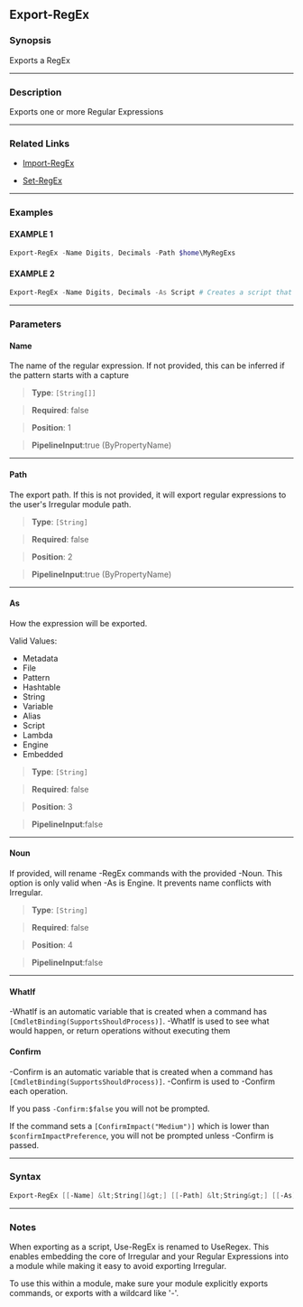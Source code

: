 
Export-RegEx
------------
### Synopsis
Exports a RegEx

---
### Description

Exports one or more Regular Expressions

---
### Related Links
* [Import-RegEx](Import-RegEx.md)



* [Set-RegEx](Set-RegEx.md)



---
### Examples
#### EXAMPLE 1
```PowerShell
Export-RegEx -Name Digits, Decimals -Path $home\MyRegExs
```

#### EXAMPLE 2
```PowerShell
Export-RegEx -Name Digits, Decimals -As Script # Creates a script that embedes the expressions and Use-RegEx
```

---
### Parameters
#### **Name**

The name of the regular expression.  If not provided, this can be inferred if the pattern starts with a capture



> **Type**: ```[String[]]```

> **Required**: false

> **Position**: 1

> **PipelineInput**:true (ByPropertyName)



---
#### **Path**

The export path.
If this is not provided, it will export regular expressions to the user's Irregular module path.



> **Type**: ```[String]```

> **Required**: false

> **Position**: 2

> **PipelineInput**:true (ByPropertyName)



---
#### **As**

How the expression will be exported.



Valid Values:

* Metadata
* File
* Pattern
* Hashtable
* String
* Variable
* Alias
* Script
* Lambda
* Engine
* Embedded



> **Type**: ```[String]```

> **Required**: false

> **Position**: 3

> **PipelineInput**:false



---
#### **Noun**

If provided, will rename -RegEx commands with the provided -Noun.
This option is only valid when -As is Engine.
It prevents name conflicts with Irregular.



> **Type**: ```[String]```

> **Required**: false

> **Position**: 4

> **PipelineInput**:false



---
#### **WhatIf**
-WhatIf is an automatic variable that is created when a command has ```[CmdletBinding(SupportsShouldProcess)]```.
-WhatIf is used to see what would happen, or return operations without executing them
#### **Confirm**
-Confirm is an automatic variable that is created when a command has ```[CmdletBinding(SupportsShouldProcess)]```.
-Confirm is used to -Confirm each operation.
    
If you pass ```-Confirm:$false``` you will not be prompted.
    
    
If the command sets a ```[ConfirmImpact("Medium")]``` which is lower than ```$confirmImpactPreference```, you will not be prompted unless -Confirm is passed.

---
### Syntax
```PowerShell
Export-RegEx [[-Name] &lt;String[]&gt;] [[-Path] &lt;String&gt;] [[-As] &lt;String&gt;] [[-Noun] &lt;String&gt;] [-WhatIf] [-Confirm] [&lt;CommonParameters&gt;]
```
---
### Notes
When exporting as a script, Use-RegEx is renamed to UseRegex.
This enables embedding the core of Irregular and your Regular Expressions into a module while making it easy to avoid exporting Irregular.

To use this within a module, make sure your module explicitly exports commands, or exports with a wildcard like '*-*'.



